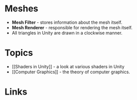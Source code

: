 # Meshes
* **Mesh Filter** - stores information about the mesh itself.
* **Mesh Renderer** - responsible for rendering the mesh itself.
* All triangles in Unity are drawn in a clockwise manner.
# Topics 
* [[Shaders in Unity]] - a look at various shaders in Unity
* [[Computer Graphics]] - the theory of computer graphics.
# Links

